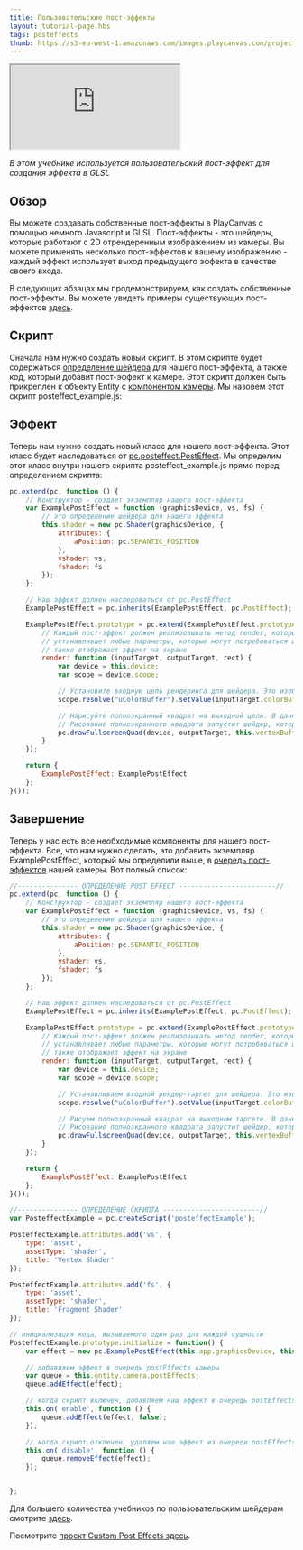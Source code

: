 ```yaml
---
title: Пользовательские пост-эффекты
layout: tutorial-page.hbs
tags: posteffects
thumb: https://s3-eu-west-1.amazonaws.com/images.playcanvas.com/projects/12/406045/11D659-image-75.jpg
---
```


<iframe loading="lazy" src="https://playcanv.as/p/3je0YP0q/" title="Custom Post Effects"></iframe>

*В этом учебнике используется пользовательский пост-эффект для создания эффекта в GLSL*

## Обзор

Вы можете создавать собственные пост-эффекты в PlayCanvas с помощью немного Javascript и GLSL. Пост-эффекты - это шейдеры, которые работают с 2D отрендеренным изображением из камеры. Вы можете применять несколько пост-эффектов к вашему изображению - каждый эффект использует выход предыдущего эффекта в качестве своего входа.

В следующих абзацах мы продемонстрируем, как создать собственные пост-эффекты. Вы можете увидеть примеры существующих пост-эффектов [здесь][1].

## Скрипт

Сначала нам нужно создать новый скрипт. В этом скрипте будет содержаться [определение шейдера][2] для нашего пост-эффекта, а также код, который добавит пост-эффект к камере. Этот скрипт должен быть прикреплен к объекту Entity с [компонентом камеры][3]. Мы назовем этот скрипт posteffect_example.js:

## Эффект

Теперь нам нужно создать новый класс для нашего пост-эффекта. Этот класс будет наследоваться от [pc.posteffect.PostEffect][4]. Мы определим этот класс внутри нашего скрипта posteffect_example.js прямо перед определением скрипта:

```javascript
pc.extend(pc, function () {
    // Конструктор - создает экземпляр нашего пост-эффекта
    var ExamplePostEffect = function (graphicsDevice, vs, fs) {
        // это определение шейдера для нашего эффекта
        this.shader = new pc.Shader(graphicsDevice, {
            attributes: {
                aPosition: pc.SEMANTIC_POSITION
            },
            vshader: vs,
            fshader: fs
        });
    };

    // Наш эффект должен наследоваться от pc.PostEffect
    ExamplePostEffect = pc.inherits(ExamplePostEffect, pc.PostEffect);

    ExamplePostEffect.prototype = pc.extend(ExamplePostEffect.prototype, {
        // Каждый пост-эффект должен реализовывать метод render, который
        // устанавливает любые параметры, которые могут потребоваться шейдеру, и
        // также отображает эффект на экране
        render: function (inputTarget, outputTarget, rect) {
            var device = this.device;
            var scope = device.scope;

            // Установите входную цель рендеринга для шейдера. Это изображение, отображаемое с нашей камеры
            scope.resolve("uColorBuffer").setValue(inputTarget.colorBuffer);

            // Нарисуйте полноэкранный квадрат на выходной цели. В данном случае выходная цель - экран.
            // Рисование полноэкранного квадрата запустит шейдер, который мы определили выше
            pc.drawFullscreenQuad(device, outputTarget, this.vertexBuffer, this.shader, rect);
        }
    });

    return {
        ExamplePostEffect: ExamplePostEffect
    };
}());
```

## Завершение

Теперь у нас есть все необходимые компоненты для нашего пост-эффекта. Все, что нам нужно сделать, это добавить экземпляр ExamplePostEffect, который мы определили выше, в [очередь пост-эффектов][5] нашей камеры. Вот полный список:

```javascript
//--------------- ОПРЕДЕЛЕНИЕ POST EFFECT ------------------------//
pc.extend(pc, function () {
    // Конструктор - создает экземпляр нашего пост-эффекта
    var ExamplePostEffect = function (graphicsDevice, vs, fs) {
        // это определение шейдера для нашего эффекта
        this.shader = new pc.Shader(graphicsDevice, {
            attributes: {
                aPosition: pc.SEMANTIC_POSITION
            },
            vshader: vs,
            fshader: fs
        });
    };

    // Наш эффект должен наследоваться от pc.PostEffect
    ExamplePostEffect = pc.inherits(ExamplePostEffect, pc.PostEffect);

    ExamplePostEffect.prototype = pc.extend(ExamplePostEffect.prototype, {
        // Каждый пост-эффект должен реализовывать метод render, который
        // устанавливает любые параметры, которые могут потребоваться шейдеру, и
        // также отображает эффект на экране
        render: function (inputTarget, outputTarget, rect) {
            var device = this.device;
            var scope = device.scope;

            // Устанавливаем входной рендер-таргет для шейдера. Это изображение, отрендеренное нашей камерой
            scope.resolve("uColorBuffer").setValue(inputTarget.colorBuffer);

            // Рисуем полноэкранный квадрат на выходном таргете. В данном случае выходной таргет - это экран.
            // Рисование полноэкранного квадрата запустит шейдер, который мы определили выше
            pc.drawFullscreenQuad(device, outputTarget, this.vertexBuffer, this.shader, rect);
        }
    });

    return {
        ExamplePostEffect: ExamplePostEffect
    };
}());

//--------------- ОПРЕДЕЛЕНИЕ СКРИПТА ------------------------//
var PosteffectExample = pc.createScript('posteffectExample');

PosteffectExample.attributes.add('vs', {
    type: 'asset',
    assetType: 'shader',
    title: 'Vertex Shader'
});

PosteffectExample.attributes.add('fs', {
    type: 'asset',
    assetType: 'shader',
    title: 'Fragment Shader'
});

// инициализация кода, вызываемого один раз для каждой сущности
PosteffectExample.prototype.initialize = function() {
    var effect = new pc.ExamplePostEffect(this.app.graphicsDevice, this.vs.resource, this.fs.resource);

    // добавляем эффект в очередь postEffects камеры
    var queue = this.entity.camera.postEffects;
    queue.addEffect(effect);

    // когда скрипт включен, добавляем наш эффект в очередь postEffects камеры
    this.on('enable', function () {
        queue.addEffect(effect, false);
    });

    // когда скрипт отключен, удаляем наш эффект из очереди postEffects камеры
    this.on('disable', function () {
        queue.removeEffect(effect);
    });


};
```

Для большего количества учебников по пользовательским шейдерам смотрите [здесь][6].

Посмотрите [проект Custom Post Effects здесь][7].

[1]: https://github.com/playcanvas/engine/tree/master/scripts/posteffects
[2]: /api/pc.Shader.html
[4]: /api/pc.PostEffect.html
[3]: /user-manual/packs/components/camera
[6]: /tutorials/custom-shaders/
[5]: /api/pc.CameraComponent.html#postEffects
[7]: https://playcanvas.com/project/406045
